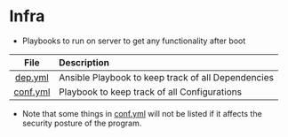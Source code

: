 # Infra
- Playbooks to run on server to get any functionality after boot

| File | Description
| :---: | :----
| [dep.yml](dep.yml) | Ansible Playbook to keep track of all Dependencies
| [conf.yml](conf.yml) | Playbook to keep track of all Configurations 

- Note that some things in [conf.yml](conf.yml) will not be listed if it affects the security posture of the program.

